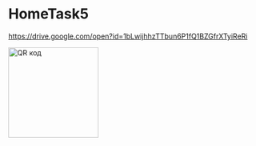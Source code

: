# HomeTask5

https://drive.google.com/open?id=1bLwijhhzTTbun6P1fQ1BZGfrXTyiReRi

<a href="http://qrcoder.ru" target="_blank"><img src="http://qrcoder.ru/code/?https%3A%2F%2Fdrive.google.com%2Fopen%3Fid%3D1bLwijhhzTTbun6P1fQ1BZGfrXTyiReRi&4&0" width="180" height="180" border="0" title="QR код"></a>
